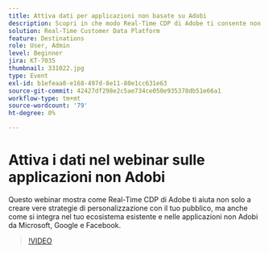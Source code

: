 ```yaml
---
title: Attiva dati per applicazioni non basate su Adobi
description: Scopri in che modo Real-Time CDP di Adobe ti consente non solo di creare vere strategie di personalizzazione con il tuo pubblico, ma anche come si integra nel tuo ecosistema esistente e nelle applicazioni non Adobi da Microsoft, Google e Facebook.
solution: Real-Time Customer Data Platform
feature: Destinations
role: User, Admin
level: Beginner
jira: KT-7035
thumbnail: 331022.jpg
type: Event
exl-id: b1efeaa8-e168-497d-8e11-80e1cc631e63
source-git-commit: 42427df298e2c5ae734ce050e935378db51e66a1
workflow-type: tm+mt
source-wordcount: '79'
ht-degree: 0%

---
```


# Attiva i dati nel webinar sulle applicazioni non Adobi

Questo webinar mostra come Real-Time CDP di Adobe ti aiuta non solo a creare vere strategie di personalizzazione con il tuo pubblico, ma anche come si integra nel tuo ecosistema esistente e nelle applicazioni non Adobi da Microsoft, Google e Facebook.

>[!VIDEO](https://video.tv.adobe.com/v/331022/?quality=12&learn=on)


